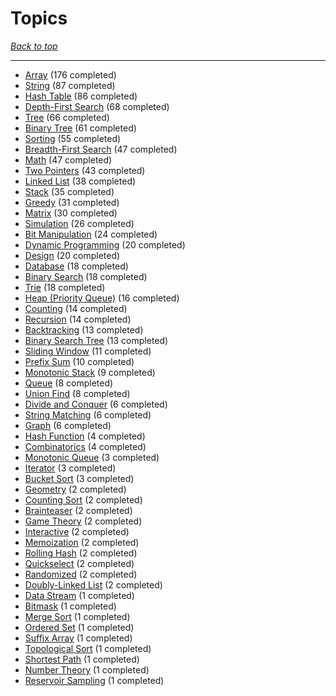 # Topics

*[Back to top](<../README.md>)*

------

- [Array](<by_topic/Array.md>) (176 completed)
- [String](<by_topic/String.md>) (87 completed)
- [Hash Table](<by_topic/Hash Table.md>) (86 completed)
- [Depth-First Search](<by_topic/Depth-First Search.md>) (68 completed)
- [Tree](<by_topic/Tree.md>) (66 completed)
- [Binary Tree](<by_topic/Binary Tree.md>) (61 completed)
- [Sorting](<by_topic/Sorting.md>) (55 completed)
- [Breadth-First Search](<by_topic/Breadth-First Search.md>) (47 completed)
- [Math](<by_topic/Math.md>) (47 completed)
- [Two Pointers](<by_topic/Two Pointers.md>) (43 completed)
- [Linked List](<by_topic/Linked List.md>) (38 completed)
- [Stack](<by_topic/Stack.md>) (35 completed)
- [Greedy](<by_topic/Greedy.md>) (31 completed)
- [Matrix](<by_topic/Matrix.md>) (30 completed)
- [Simulation](<by_topic/Simulation.md>) (26 completed)
- [Bit Manipulation](<by_topic/Bit Manipulation.md>) (24 completed)
- [Dynamic Programming](<by_topic/Dynamic Programming.md>) (20 completed)
- [Design](<by_topic/Design.md>) (20 completed)
- [Database](<by_topic/Database.md>) (18 completed)
- [Binary Search](<by_topic/Binary Search.md>) (18 completed)
- [Trie](<by_topic/Trie.md>) (18 completed)
- [Heap (Priority Queue)](<by_topic/Heap (Priority Queue).md>) (16 completed)
- [Counting](<by_topic/Counting.md>) (14 completed)
- [Recursion](<by_topic/Recursion.md>) (14 completed)
- [Backtracking](<by_topic/Backtracking.md>) (13 completed)
- [Binary Search Tree](<by_topic/Binary Search Tree.md>) (13 completed)
- [Sliding Window](<by_topic/Sliding Window.md>) (11 completed)
- [Prefix Sum](<by_topic/Prefix Sum.md>) (10 completed)
- [Monotonic Stack](<by_topic/Monotonic Stack.md>) (9 completed)
- [Queue](<by_topic/Queue.md>) (8 completed)
- [Union Find](<by_topic/Union Find.md>) (8 completed)
- [Divide and Conquer](<by_topic/Divide and Conquer.md>) (6 completed)
- [String Matching](<by_topic/String Matching.md>) (6 completed)
- [Graph](<by_topic/Graph.md>) (6 completed)
- [Hash Function](<by_topic/Hash Function.md>) (4 completed)
- [Combinatorics](<by_topic/Combinatorics.md>) (4 completed)
- [Monotonic Queue](<by_topic/Monotonic Queue.md>) (3 completed)
- [Iterator](<by_topic/Iterator.md>) (3 completed)
- [Bucket Sort](<by_topic/Bucket Sort.md>) (3 completed)
- [Geometry](<by_topic/Geometry.md>) (2 completed)
- [Counting Sort](<by_topic/Counting Sort.md>) (2 completed)
- [Brainteaser](<by_topic/Brainteaser.md>) (2 completed)
- [Game Theory](<by_topic/Game Theory.md>) (2 completed)
- [Interactive](<by_topic/Interactive.md>) (2 completed)
- [Memoization](<by_topic/Memoization.md>) (2 completed)
- [Rolling Hash](<by_topic/Rolling Hash.md>) (2 completed)
- [Quickselect](<by_topic/Quickselect.md>) (2 completed)
- [Randomized](<by_topic/Randomized.md>) (2 completed)
- [Doubly-Linked List](<by_topic/Doubly-Linked List.md>) (2 completed)
- [Data Stream](<by_topic/Data Stream.md>) (1 completed)
- [Bitmask](<by_topic/Bitmask.md>) (1 completed)
- [Merge Sort](<by_topic/Merge Sort.md>) (1 completed)
- [Ordered Set](<by_topic/Ordered Set.md>) (1 completed)
- [Suffix Array](<by_topic/Suffix Array.md>) (1 completed)
- [Topological Sort](<by_topic/Topological Sort.md>) (1 completed)
- [Shortest Path](<by_topic/Shortest Path.md>) (1 completed)
- [Number Theory](<by_topic/Number Theory.md>) (1 completed)
- [Reservoir Sampling](<by_topic/Reservoir Sampling.md>) (1 completed)
